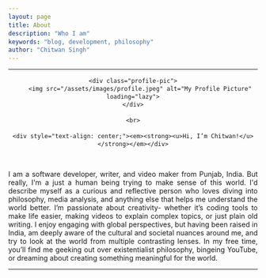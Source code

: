```yaml
---
layout: page
title: About
description: "Who I am"
keywords: "blog, development, philosophy"
author: "Chitwan Singh"
---
```


<hr>

<div align="center">

    <div class="profile-pic">
        <img src="/assets/images/profile.jpeg" alt="My Profile Picture" loading="lazy">
    </div>

    <br>

    <div style="text-align: center;"><em><strong><u>Hi, I’m Chitwan!</u></strong></em></div>

</div>

<br>

<div style="text-align:justify">

I am a software developer, writer, and video maker from Punjab, India. But really, I'm a just a human being trying to make sense of this world. I'd describe myself as a curious and reflective person who loves diving into philosophy, media analysis, and anything else that helps me understand the world better. I’m passionate about creativity- whether it’s coding tools to make life easier, making videos to explain complex topics, or just plain old writing. I enjoy engaging with global perspectives, but having been raised in India, am deeply aware of the cultural and societal nuances around me, and try to look at the world from multiple contrasting lenses. In my free time, you’ll find me geeking out over existentialist philosophy, bingeing YouTube, or dreaming about creating something meaningful for the world.

</div>

<hr>
